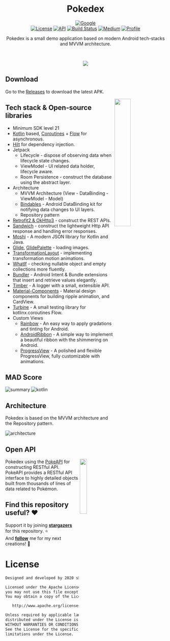 <h1 align="center">Pokedex</h1>

<p align="center">
  <a href="https://devlibrary.withgoogle.com/products/android/repos/skydoves-pokedex"><img alt="Google" src="https://skydoves.github.io/badges/google-devlib.svg"/></a><br>
  <a href="https://opensource.org/licenses/Apache-2.0"><img alt="License" src="https://img.shields.io/badge/License-Apache%202.0-blue.svg"/></a>
  <a href="https://android-arsenal.com/api?level=21"><img alt="API" src="https://img.shields.io/badge/API-21%2B-brightgreen.svg?style=flat"/></a>
  <a href="https://github.com/skydoves/Pokedex/actions"><img alt="Build Status" src="https://github.com/skydoves/Pokedex/workflows/Android%20CI/badge.svg"/></a> 
  <a href="https://proandroiddev.com/exploring-dagger-hilt-and-whats-main-differences-with-dagger-android-c8c54cd92f18"><img alt="Medium" src="https://skydoves.github.io/badges/Story-Medium.svg"/></a>
  <a href="https://github.com/skydoves"><img alt="Profile" src="https://skydoves.github.io/badges/skydoves.svg"/></a> 
</p>

<p align="center">  
Pokedex is a small demo application based on modern Android tech-stacks and MVVM architecture.
</p>
</br>

<p align="center">
<img src="/previews/screenshot.png"/>
</p>

## Download
Go to the [Releases](https://github.com/skydoves/Pokedex/releases) to download the latest APK.

<img src="/previews/preview.gif" align="right" width="32%"/>

## Tech stack & Open-source libraries
- Minimum SDK level 21
- [Kotlin](https://kotlinlang.org/) based, [Coroutines](https://github.com/Kotlin/kotlinx.coroutines) + [Flow](https://kotlin.github.io/kotlinx.coroutines/kotlinx-coroutines-core/kotlinx.coroutines.flow/) for asynchronous.
- [Hilt](https://dagger.dev/hilt/) for dependency injection.
- Jetpack
  - Lifecycle - dispose of observing data when lifecycle state changes.
  - ViewModel - UI related data holder, lifecycle aware.
  - Room Persistence - construct the database using the abstract layer.
- Architecture
  - MVVM Architecture (View - DataBinding - ViewModel - Model)
  - [Bindables](https://github.com/skydoves/bindables) - Android DataBinding kit for notifying data changes to UI layers.
  - Repository pattern
- [Retrofit2 & OkHttp3](https://github.com/square/retrofit) - construct the REST APIs.
- [Sandwich](https://github.com/skydoves/Sandwich) - construct the lightweight Http API response and handling error responses.
- [Moshi](https://github.com/square/moshi/) - A modern JSON library for Kotlin and Java.
- [Glide](https://github.com/bumptech/glide), [GlidePalette](https://github.com/florent37/GlidePalette) - loading images.
- [TransformationLayout](https://github.com/skydoves/transformationlayout) - implementing transformation motion animations.
- [WhatIf](https://github.com/skydoves/whatif) - checking nullable object and empty collections more fluently.
- [Bundler](https://github.com/skydoves/bundler) - Android Intent & Bundle extensions that insert and retrieve values elegantly.
- [Timber](https://github.com/JakeWharton/timber) - A logger with a small, extensible API.
- [Material-Components](https://github.com/material-components/material-components-android) - Material design components for building ripple animation, and CardView.
- [Turbine](https://github.com/cashapp/turbine) - A small testing library for kotlinx.coroutines Flow.
- Custom Views
  - [Rainbow](https://github.com/skydoves/rainbow) - An easy way to apply gradations and tinting for Android.
  - [AndroidRibbon](https://github.com/skydoves/androidribbon) - A simple way to implement a  beautiful ribbon with the shimmering on Android.
  - [ProgressView](https://github.com/skydoves/progressview) - A polished and flexible ProgressView, fully customizable with animations.

## MAD Score
![summary](https://user-images.githubusercontent.com/24237865/102366914-84f6b000-3ffc-11eb-8d49-b20694239782.png)
![kotlin](https://user-images.githubusercontent.com/24237865/102366932-8a53fa80-3ffc-11eb-8131-fd6745a6f079.png)

## Architecture
Pokedex is based on the MVVM architecture and the Repository pattern.

![architecture](https://user-images.githubusercontent.com/24237865/77502018-f7d36000-6e9c-11ea-92b0-1097240c8689.png)

## Open API

<img src="https://user-images.githubusercontent.com/24237865/83422649-d1b1d980-a464-11ea-8c91-a24fdf89cd6b.png" align="right" width="21%"/>

Pokedex using the [PokeAPI](https://pokeapi.co/) for constructing RESTful API.<br>
PokeAPI provides a RESTful API interface to highly detailed objects built from thousands of lines of data related to Pokémon.

## Find this repository useful? :heart:
Support it by joining __[stargazers](https://github.com/skydoves/Pokedex/stargazers)__ for this repository. :star: <br>
And __[follow](https://github.com/skydoves)__ me for my next creations! 🤩

# License
```xml
Designed and developed by 2020 skydoves (Jaewoong Eum)

Licensed under the Apache License, Version 2.0 (the "License");
you may not use this file except in compliance with the License.
You may obtain a copy of the License at

   http://www.apache.org/licenses/LICENSE-2.0

Unless required by applicable law or agreed to in writing, software
distributed under the License is distributed on an "AS IS" BASIS,
WITHOUT WARRANTIES OR CONDITIONS OF ANY KIND, either express or implied.
See the License for the specific language governing permissions and
limitations under the License.
```
